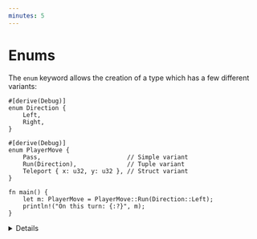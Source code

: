 ```yaml
---
minutes: 5
---
```


# Enums

The `enum` keyword allows the creation of a type which has a few
different variants:

```rust,editable
#[derive(Debug)]
enum Direction {
    Left,
    Right,
}

#[derive(Debug)]
enum PlayerMove {
    Pass,                        // Simple variant
    Run(Direction),              // Tuple variant
    Teleport { x: u32, y: u32 }, // Struct variant
}

fn main() {
    let m: PlayerMove = PlayerMove::Run(Direction::Left);
    println!("On this turn: {:?}", m);
}
```

<details>

Key Points:

* Enumerations allow you to collect a set of values under one type.
* `Direction` is a type with variants. There are two values of `Direction`: `Direction::Left` and `Direction::Right`.
* `PlayerMove` is a type with three variants. In addition to the payloads, Rust will store a discriminant so that it known at runtime which variant is in a `PlayerMove` value.
* This might be a good time to compare structs and enums:
  * In both, you can have a simple version without fields (unit struct) or one with different types of fields (variant payloads).
  * You could even implement the different variants of an enum with separate structs but then they wouldn’t be the same type as they would if they were all defined in an enum.
* Rust uses minimal space to store the discriminant.
  * If necessary, it stores an integer of the smallest required size
  * If the allowed variant values do not cover all bit patterns, it will use
    invalid bit patterns to encode the discriminant (the "niche optimization").
    For example, `Option<&u8>` stores either a pointer to an integer or `NULL`
    for the `None` variant.
  * You can control the discriminant if needed (e.g., for compatibility with C):

     <!-- mdbook-xgettext: skip -->
     ```rust,editable
     #[repr(u32)]
     enum Bar {
         A,  // 0
         B = 10000,
         C,  // 10001
     }

     fn main() {
         println!("A: {}", Bar::A as u32);
         println!("B: {}", Bar::B as u32);
         println!("C: {}", Bar::C as u32);
     }
     ```

     Without `repr`, the discriminant type takes 2 bytes, because 10001 fits 2
     bytes.

## More to Explore

Rust has several optimizations it can employ to make enums take up less space.

 * Null pointer optimization: For [some
   types](https://doc.rust-lang.org/std/option/#representation), Rust guarantees
   that `size_of::<T>()` equals `size_of::<Option<T>>()`.

     Example code if you want to show how the bitwise representation *may* look like in practice.
     It's important to note that the compiler provides no guarantees regarding this representation, therefore this is totally unsafe.

     <!-- mdbook-xgettext: skip -->
     ```rust,editable
     use std::mem::transmute;

     macro_rules! dbg_bits {
         ($e:expr, $bit_type:ty) => {
             println!("- {}: {:#x}", stringify!($e), transmute::<_, $bit_type>($e));
         };
     }

     fn main() {
         unsafe {
             println!("bool:");
             dbg_bits!(false, u8);
             dbg_bits!(true, u8);

             println!("Option<bool>:");
             dbg_bits!(None::<bool>, u8);
             dbg_bits!(Some(false), u8);
             dbg_bits!(Some(true), u8);

             println!("Option<Option<bool>>:");
             dbg_bits!(Some(Some(false)), u8);
             dbg_bits!(Some(Some(true)), u8);
             dbg_bits!(Some(None::<bool>), u8);
             dbg_bits!(None::<Option<bool>>, u8);

             println!("Option<&i32>:");
             dbg_bits!(None::<&i32>, usize);
             dbg_bits!(Some(&0i32), usize);
         }
     }
     ```

</details>
